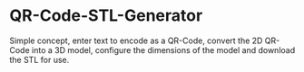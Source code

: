 # QR-Code-STL-Generator
Simple concept, enter text to encode as a QR-Code, convert the 2D QR-Code into a 3D model, configure the dimensions of the model and download the STL for use.
